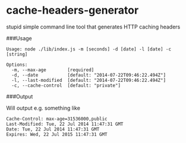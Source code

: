 cache-headers-generator
=======================

stupid simple command line tool that generates HTTP caching headers

###Usage

```
Usage: node ./lib/index.js -m [seconds] -d [date] -l [date] -c [string]

Options:
  -m, --max-age        [required]
  -d, --date           [default: "2014-07-22T09:46:22.494Z"]
  -l, --last-modified  [default: "2014-07-22T09:46:22.494Z"]
  -c, --cache-control  [default: "private"]
```

###Output

Will output e.g. something like

```
Cache-Control: max-age=31536000,public
Last-Modified: Tue, 22 Jul 2014 11:47:31 GMT
Date: Tue, 22 Jul 2014 11:47:31 GMT
Expires: Wed, 22 Jul 2015 11:47:31 GMT
```

